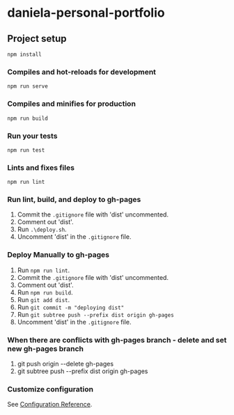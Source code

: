 # daniela-personal-portfolio

## Project setup

```
npm install
```

### Compiles and hot-reloads for development

```
npm run serve
```

### Compiles and minifies for production

```
npm run build
```

### Run your tests

```
npm run test
```

### Lints and fixes files

```
npm run lint
```

### Run lint, build, and deploy to gh-pages

1. Commit the `.gitignore` file with 'dist' uncommented.
2. Comment out 'dist'.
3. Run `.\deploy.sh`.
4. Uncomment 'dist' in the `.gitignore` file.

### Deploy Manually to gh-pages

1. Run `npm run lint`.
2. Commit the `.gitignore` file with 'dist' uncommented.
3. Comment out 'dist'.
4. Run `npm run build`.
5. Run `git add dist`.
6. Run `git commit -m "deploying dist"`
7. Run `git subtree push --prefix dist origin gh-pages`
8. Uncomment 'dist' in the `.gitignore` file.

### When there are conflicts with gh-pages branch - delete and set new gh-pages branch

1. git push origin --delete gh-pages
2. git subtree push --prefix dist origin gh-pages

### Customize configuration

See [Configuration Reference](https://cli.vuejs.org/config/).
